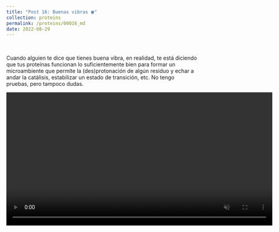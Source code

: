 ```yaml
---
title: "Post 16: Buenas vibras 🍀"
collection: proteins
permalink: /proteins/00016_md
date: 2022-08-29
---
```


&nbsp;

Cuando alguien te dice que tienes buena vibra, en realidad, te está diciendo que tus proteínas funcionan lo suficientemente bien para formar un microambiente que permite la (des)protonación de algún residuo y echar a andar la catálisis, estabilizar un estado de transición, etc. No tengo pruebas, pero tampoco dudas. 

<div>
<center>
<video width="700" autoplay="autoplay" loop="true" controls muted>
  <source src="/images/proteins/00016_md.mp4" type="video/mp4">
  Your browser does not support the video tag.
</video>
</center>
</div>
